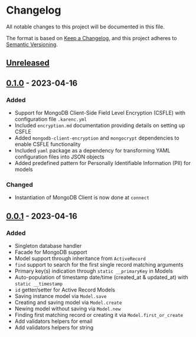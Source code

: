# Changelog

All notable changes to this project will be documented in this file.

The format is based on [Keep a Changelog](https://keepachangelog.com/en/1.0.0/), and this project adheres to [Semantic Versioning](https://semver.org/spec/v2.0.0.html).

## [Unreleased]

## [0.1.0] - 2023-04-16

### Added

- Support for MongoDB Client-Side Field Level Encryption (CSFLE) with configuration file `.karenc.yml`
- Included `encryption.md` documentation providing details on setting up CSFLE
- Added `mongodb-client-encryption` and `mongocrypt` dependencies to enable CSFLE functionality
- Included `yaml` package as a dependency for transforming YAML configuration files into JSON objects
- Added predefined pattern for Personally Identifiable Information (PII) for models

### Changed

- Instantiation of MongoDB Client is now done at `connect`

## [0.0.1] - 2023-04-16

### Added

- Singleton database handler
- Facade for MongoDB support
- Model support through inheritance from `ActiveRecord`
- `find` support to search for the first single record matching arguments
- Primary key(s) indication through `static __primaryKey` in Models
- Auto-population of timestamp date/time (created_at & updated_at) with `static __timestamp`
- `id` getter/setter for Active Record Models
- Saving instance model via `Model.save`
- Creating and saving model via `Model.create`
- Newing model without saving via `Model.new`
- Finding first matching record or creating it via `Model.first_or_create`
- Add validators helpers for email
- Add validators helpers for string

[unreleased]: https://github.com/keonnie/active-record/compare/0.1.0...HEAD
[0.1.0]: https://github.com/keonnie/active-record/compare/0.0.1...0.1.0
[0.0.1]: https://github.com/keonnie/active-record/releases/tag/0.0.1
